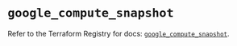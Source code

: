 # `google_compute_snapshot`

Refer to the Terraform Registry for docs: [`google_compute_snapshot`](https://registry.terraform.io/providers/hashicorp/google/5.28.0/docs/resources/compute_snapshot).
